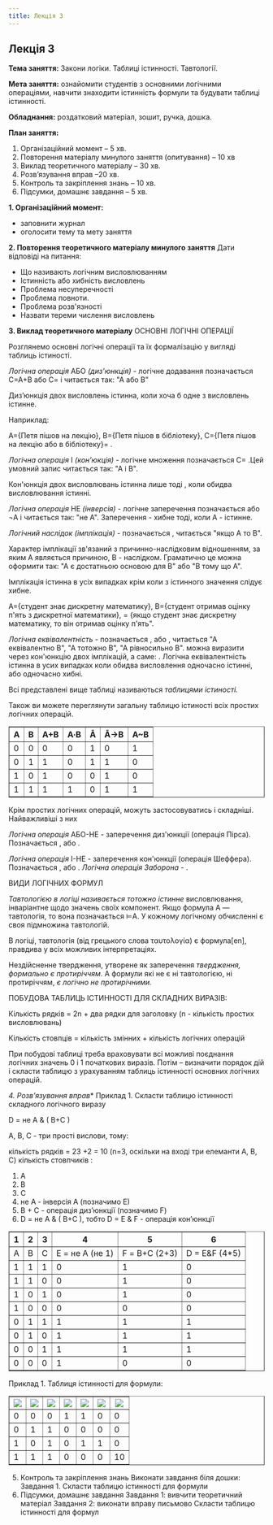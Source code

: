 ```yaml
---
title: Лекція 3
---
```


## Лекція 3

**Тема заняття:** Закони логіки. Таблиці істинності. Тавтології.

**Мета заняття:** ознайомити студентів з основними логічними операціями, навчити знаходити істинність формули та будувати таблиці істинності.

**Обладнання:**  роздатковий матеріал, зошит, ручка, дошка.

**План заняття:**
1.	Організаційний момент – 5 хв.
2.	Повторення матеріалу минулого заняття (опитування) – 10 хв
3.	Виклад теоретичного матеріалу – 30 хв.
4.	Розв’язування вправ –20 хв.
5.	Контроль та закріплення знань – 10 хв.
6.	Підсумки, домашнє завдання – 5 хв.

**1.	Організаційний момент:**
-	заповнити журнал
-	оголосити тему та мету заняття

**2.	Повторення теоретичного матеріалу минулого заняття**
Дати відповіді на питання:

-	Що називають логічним висловлюванням
-	Істинність або хибність висловлень
-	Проблема несуперечності
-	Проблема повноти.
-	Проблема розв'язності
-	Назвати тереми числення висловлень

**3.	Виклад теоретичного матеріалу**
ОСНОВНІ ЛОГІЧНІ ОПЕРАЦІЇ

Розглянемо основні логічні операції та їх формалізацію у вигляді таблиць істиності.

*Логічна операція* АБО *(диз'юнкція)* - логічне додавання позначається С=А+В або С=  і читається так: "А або В"

Диз’юнкція двох висловлень істинна, коли хоча б одне з висловлень істинне.

Наприклад:

А={Петя пішов на лекцію},
В={Петя пішов в бібліотеку},
С={Петя пішов на лекцію або в бібліотеку}= .

*Логічна операція* І *(кон’юкція)* - логічне множення позначається
С= .Цей умовний запис читається так: "А і В".

Кон'юнкція двох висловлювань істинна лише тоді , коли обидва висловлювання істинні.

*Логічна операція* НЕ *(інверсія)* - логічне заперечення позначається   або ¬A і читається так: "не А".
Заперечення   - хибне тоді, коли А - істинне.

*Логічний наслідок (імплікація)* -  позначається  , читається "якщо А то В".

Характер імплікації зв'язаний з причинно-наслідковим відношенням, за яким А являється причиною, В - наслідком. Граматично це можна оформити так: "А є достатньою основою для В" або "В тому що А".

Імплікація істинна в усіх випадках крім коли з істинного значення слідує хибне.

А={студент знає дискретну математику},
В={студент отримав оцінку п'ять з дискретної математики},
  = {якщо студент знає дискретну математику, то він отримав оцінку п'ять".

*Логічна еквівалентність* - позначається  , або  , читається "А еквівалентно В", "А тотожно В", "А рівносильно В".   можна виразити через кон'юнкцію двох імплікацій, а саме:
  .
	Логічна еквівалентність істинна в усих випадках коли обидва висловлення одночасно істинні, або одночасно хибні.

Всі представлені вище таблиці  називаються *таблицями істиності.*

Також ви можете переглянути загальну таблицю істиності всіх простих логічних операцій.

<table border="1" style="
table {width: 80%;}
td, th {
width: 14.28%;
text-align: center;}">
 <tr>
  <th>А</th>
  <th>В</th>
  <th>А+В</th>
  <th>А∙В</th>
  <th>Ā</th>
  <th>Ā→В</th>
  <th>А~В</th>
 </tr>
 <tr><td>0</td><td>0</td><td>0</td><td>0</td><td>1</td><td>0</td><td>1</td></tr>
 <tr><td>0</td><td>1</td><td>1</td><td>0</td><td>1</td><td>1</td><td>0</td></tr>
 <tr><td>1</td><td>0</td><td>1</td><td>0</td><td>0</td><td>1</td><td>0</td></tr>
 <tr><td>1</td><td>1</td><td>1</td><td>1</td><td>0</td><td>1</td><td>1</td></tr>
</table>

Крім простих логічних операцій, можуть застосовуватись і складніші. Найважливіші з них

*Логічна операція* АБО-НЕ - заперечення диз'юнкції (операція Пірса). Позначається  , або  .

*Логічна операція* І-НЕ - заперечення кон'юнкції (операція Шеффера). Позначається  , або  .
*Логічна операція Заборона* -  .

ВИДИ ЛОГІЧНИХ ФОРМУЛ

*Тавтологією в логіці називається тотожно істинне* висловлювання, інваріантне щодо значень своїх компонент. Якщо формула A — тавтологія, то вона позначається ⊨A. У кожному логічному обчисленні є своя підмножина тавтологій.

В логіці, тавтологія (від грецького слова ταυτολογία) є формула[en], правдива у всіх можливих інтерпретаціях.

Нездійсненне твердження, утворене як заперечення *твердження, формально є протиріччям.* A формули які не є ні тавтологією, ні протиріччям, *є логічно не протирічними.*

ПОБУДОВА ТАБЛИЦЬ ІСТИННОСТІ ДЛЯ СКЛАДНИХ ВИРАЗІВ:

Кількість рядків = 2n + два рядки для заголовку  (n - кількість простих висловлювань)

Кількість  стовпців = кількість змінних + кількість логічних операцій

При побудові таблиці треба враховувати всі можливі поєднання логічних значень 0 і 1 початкових виразів. Потім – визначити порядок дій і скласти таблицю з урахуванням таблиць істинності основних логічних операцій.

*4.	Розв’язування вправ**
Приклад 1. Скласти таблицю істинності складного логічного виразу

D = не A & ( B+C )

А, В, С - три прості вислови, тому:

кількість рядків = 23 +2 = 10 (n=3, оскільки на вході три елеманти А, В, С)
кількість стовпчиків :
1. А
2. В
3. С
4. не A   -  інверсія А  (позначимо Е)
5. B + C - операція диз’юнкції (позначимо F)
6. D = не A & ( B+C ), тобто D = E &  F - операція кон’юнкції

<table border="1">
 <tr>
  <th>1</th>
  <th>2</th>
  <th>3</th>
  <th>4</th>
  <th>5</th>
  <th>6</th>
 </tr>
 <tr><td>A</td><td>B</td><td>C</td><td>E = не А  (не 1)</td><td>F = В+С (2+3)</td><td>D = E&F (4*5)</td></tr>
 <tr><td>1</td><td>1</td><td>1</td><td>0</td><td>1</td><td>0</td></tr>
 <tr><td>1</td><td>1</td><td>0</td><td>0</td><td>1</td><td>0</td></tr>
 <tr><td>1</td><td>0</td><td>1</td><td>0</td><td>1</td><td>0</td></tr>
 <tr><td>1</td><td>0</td><td>0</td><td>0</td><td>0</td><td>0</td></tr>
 <tr><td>0</td><td>1</td><td>1</td><td>1</td><td>1</td><td>1</td></tr>
 <tr><td>0</td><td>1</td><td>0</td><td>1</td><td>1</td><td>1</td></tr>
 <tr><td>0</td><td>0</td><td>1</td><td>1</td><td>1</td><td>1</td></tr>
 <tr><td>0</td><td>0</td><td>0</td><td>1</td><td>0</td><td>0</td></tr>
</table>

Приклад 1. Таблиця істинності для формули:   

<table border="1">
 <tr>
  <th><img src="ppc-math/img/images/image059.gif"></th>
  <th><img src="ppc-math/img/images/image060.gif"></th>
  <th><img src="ppc-math/img/images/image061.gif"></th>
  <th><img src="ppc-math/img/images/image062.gif"></th>
  <th><img src="ppc-math/img/images/image063.gif"></th>
  <th><img src="ppc-math/img/images/image064.gif"></th>
  <th><img src="ppc-math/img/images/image058.gif"></th>
 </tr>
 <tr><td>0</td><td>0</td><td>0</td><td>1</td><td>1</td><td>0</td><td>0</td></tr>
 <tr><td>0</td><td>1</td><td>1</td><td>0</td><td>0</td><td>0</td><td>0</td></tr>
 <tr><td>1</td><td>0</td><td>1</td><td>0</td><td>1</td><td>1</td><td>0</td></tr>
 <tr><td>1</td><td>1</td><td>1</td><td>0</td><td>0</td><td>0</td><td>10</td></tr>
</table>

5.	Контроль та закріплення знань
Виконати завдання біля дошки:
Завдання 1. Скласти таблицю істинності для формули  
6.	Підсумки, домашнє завдання
Завдання 1: вивчити теоретичний матеріал
Завдання 2: виконати вправу письмово
Скласти таблицю істинності для формул
